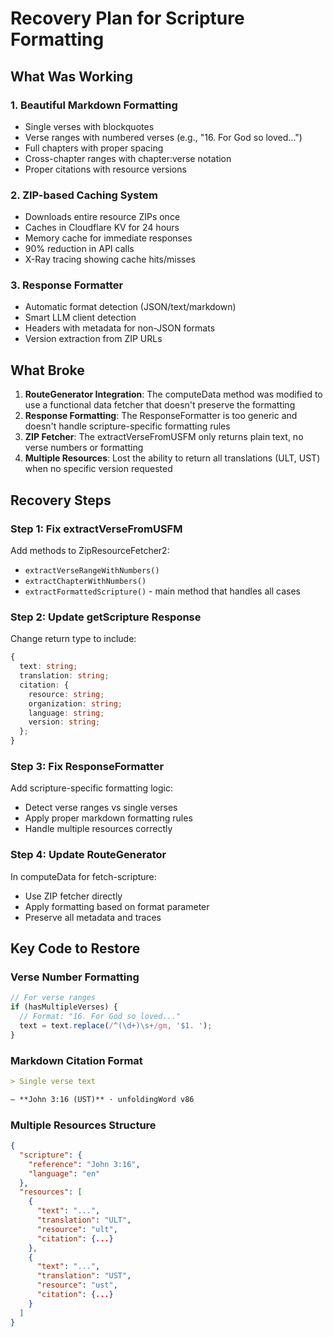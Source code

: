# Recovery Plan for Scripture Formatting

## What Was Working

### 1. Beautiful Markdown Formatting
- Single verses with blockquotes
- Verse ranges with numbered verses (e.g., "16. For God so loved...")
- Full chapters with proper spacing
- Cross-chapter ranges with chapter:verse notation
- Proper citations with resource versions

### 2. ZIP-based Caching System
- Downloads entire resource ZIPs once
- Caches in Cloudflare KV for 24 hours
- Memory cache for immediate responses
- 90% reduction in API calls
- X-Ray tracing showing cache hits/misses

### 3. Response Formatter
- Automatic format detection (JSON/text/markdown)
- Smart LLM client detection
- Headers with metadata for non-JSON formats
- Version extraction from ZIP URLs

## What Broke

1. **RouteGenerator Integration**: The computeData method was modified to use a functional data fetcher that doesn't preserve the formatting
2. **Response Formatting**: The ResponseFormatter is too generic and doesn't handle scripture-specific formatting rules
3. **ZIP Fetcher**: The extractVerseFromUSFM only returns plain text, no verse numbers or formatting
4. **Multiple Resources**: Lost the ability to return all translations (ULT, UST) when no specific version requested

## Recovery Steps

### Step 1: Fix extractVerseFromUSFM
Add methods to ZipResourceFetcher2:
- `extractVerseRangeWithNumbers()`
- `extractChapterWithNumbers()`
- `extractFormattedScripture()` - main method that handles all cases

### Step 2: Update getScripture Response
Change return type to include:
```typescript
{
  text: string;
  translation: string;
  citation: {
    resource: string;
    organization: string;
    language: string;
    version: string;
  };
}
```

### Step 3: Fix ResponseFormatter
Add scripture-specific formatting logic:
- Detect verse ranges vs single verses
- Apply proper markdown formatting rules
- Handle multiple resources correctly

### Step 4: Update RouteGenerator
In computeData for fetch-scripture:
- Use ZIP fetcher directly
- Apply formatting based on format parameter
- Preserve all metadata and traces

## Key Code to Restore

### Verse Number Formatting
```typescript
// For verse ranges
if (hasMultipleVerses) {
  // Format: "16. For God so loved..."
  text = text.replace(/^(\d+)\s+/gm, '$1. ');
}
```

### Markdown Citation Format
```markdown
> Single verse text

— **John 3:16 (UST)** · unfoldingWord v86
```

### Multiple Resources Structure
```json
{
  "scripture": {
    "reference": "John 3:16",
    "language": "en"
  },
  "resources": [
    {
      "text": "...",
      "translation": "ULT",
      "resource": "ult",
      "citation": {...}
    },
    {
      "text": "...",
      "translation": "UST",
      "resource": "ust",
      "citation": {...}
    }
  ]
}
```
